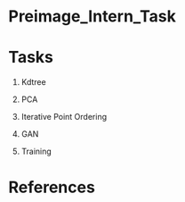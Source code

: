 # Preimage_Intern_Task

# Tasks

1. Kdtree

2. PCA

3. Iterative Point Ordering
   
4. GAN

5. Training


# References
